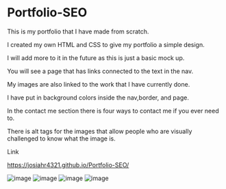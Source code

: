 # Portfolio-SEO
This is my portfolio that I have made from scratch.

I created my own HTML and CSS to give my portfolio a simple design.

I will add more to it in the future as this is just a basic mock up.

You will see a page that has links connected to the text in the nav.

My images are also linked to the work that I have currently done.

I have put in background colors inside the nav,border, and page.

In the contact me section there is four ways to contact me if you ever need to.

There is alt tags for the images that allow people who are visually challenged to know what the image is.


Link

https://josiahr4321.github.io/Portfolio-SEO/

![image](https://user-images.githubusercontent.com/125624166/231806358-0e961615-c459-457f-a815-6a205790dd04.png)
![image](https://user-images.githubusercontent.com/125624166/231806440-eafa7567-753f-4b4b-a25e-c09a4e00b48e.png)
![image](https://github.com/Josiahr4321/Portfolio-SEO/assets/125624166/b0fb514a-1382-4b31-a98e-c6f32e2d4349)
![image](https://user-images.githubusercontent.com/125624166/231807482-4146b5de-0662-4ffc-9619-b4006b87c666.png)

